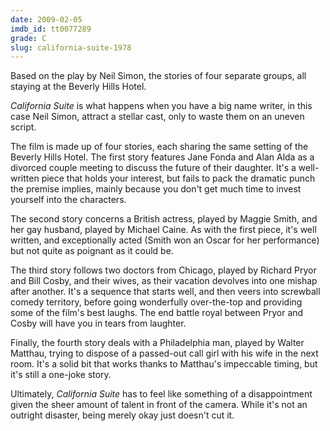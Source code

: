 ```yaml
---
date: 2009-02-05
imdb_id: tt0077289
grade: C
slug: california-suite-1978
---
```


Based on the play by Neil Simon, the stories of four separate groups, all staying at the Beverly Hills Hotel.

_California Suite_ is what happens when you have a big name writer, in this case Neil Simon, attract a stellar cast, only to waste them on an uneven script.

The film is made up of four stories, each sharing the same setting of the Beverly Hills Hotel. The first story features Jane Fonda and Alan Alda as a divorced couple meeting to discuss the future of their daughter. It's a well-written piece that holds your interest, but fails to pack the dramatic punch the premise implies, mainly because you don't get much time to invest yourself into the characters.

The second story concerns a British actress, played by Maggie Smith, and her gay husband, played by Michael Caine. As with the first piece, it's well written, and exceptionally acted (Smith won an Oscar for her performance) but not quite as poignant as it could be.

The third story follows two doctors from Chicago, played by Richard Pryor and Bill Cosby, and their wives, as their vacation devolves into one mishap after another. It's a sequence that starts well, and then veers into screwball comedy territory, before going wonderfully over-the-top and providing some of the film's best laughs. The end battle royal between Pryor and Cosby will have you in tears from laughter.

Finally, the fourth story deals with a Philadelphia man, played by Walter Matthau, trying to dispose of a passed-out call girl with his wife in the next room. It's a solid bit that works thanks to Matthau's impeccable timing, but it's still a one-joke story.

Ultimately, _California Suite_ has to feel like something of a disappointment given the sheer amount of talent in front of the camera. While it's not an outright disaster, being merely okay just doesn't cut it.
